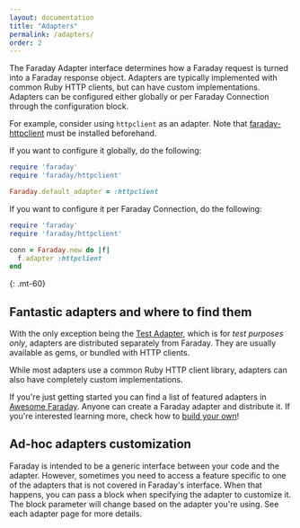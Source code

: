 ```yaml
---
layout: documentation
title: "Adapters"
permalink: /adapters/
order: 2
---
```


The Faraday Adapter interface determines how a Faraday request is turned into
a Faraday response object. Adapters are typically implemented with common Ruby
HTTP clients, but can have custom implementations. Adapters can be configured
either globally or per Faraday Connection through the configuration block.

For example, consider using `httpclient` as an adapter. Note that [faraday-httpclient](https://github.com/lostisland/faraday-httpclient) must be installed beforehand.

If you want to configure it globally, do the following:

```ruby
require 'faraday'
require 'faraday/httpclient'

Faraday.default_adapter = :httpclient
```

If you want to configure it per Faraday Connection, do the following:

```ruby
require 'faraday'
require 'faraday/httpclient'

conn = Faraday.new do |f|
  f.adapter :httpclient
end
```

{: .mt-60}
## Fantastic adapters and where to find them

With the only exception being the [Test Adapter][testing], which is for _test purposes only_,
adapters are distributed separately from Faraday.
They are usually available as gems, or bundled with HTTP clients.

While most adapters use a common Ruby HTTP client library, adapters can also
have completely custom implementations.

If you're just getting started you can find a list of featured adapters in [Awesome Faraday][awesome].
Anyone can create a Faraday adapter and distribute it. If you're interested learning more, check how to [build your own][build_adapters]!

## Ad-hoc adapters customization

Faraday is intended to be a generic interface between your code and the adapter.
However, sometimes you need to access a feature specific to one of the adapters that is not covered in Faraday's interface.
When that happens, you can pass a block when specifying the adapter to customize it.
The block parameter will change based on the adapter you're using. See each adapter page for more details.

[testing]:        ./testing
[awesome]:        https://github.com/lostisland/awesome-faraday/#adapters
[build_adapters]: ./write_your_adapter.md
